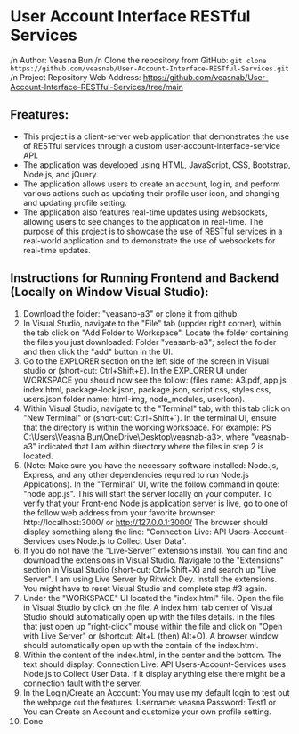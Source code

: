# User Account Interface RESTful Services
/n Author: Veasna Bun
/n Clone the repository from GitHub: `git clone https://github.com/veasnab/User-Account-Interface-RESTful-Services.git`
/n Project Repository Web Address: https://github.com/veasnab/User-Account-Interface-RESTful-Services/tree/main

## Freatures:
- This project is a client-server web application that demonstrates the use of RESTful services through a custom user-account-interface-service API.
- The application was developed using HTML, JavaScript, CSS, Bootstrap, Node.js, and jQuery. 
- The application allows users to create an account, log in, and perform various actions such as updating their profile user icon, and changing and updating profile setting. 
- The application also features real-time updates using websockets, allowing users to see changes to the application in real-time. The purpose of this project is to showcase the use of RESTful services in a real-world application and to demonstrate the use of websockets for real-time updates.
	
## Instructions for Running Frontend and Backend (Locally on Window Visual Studio): 
1. Download the folder: "veasanb-a3" or clone it from github.
2. In Visual Studio, navigate to the "File" tab (uppder right corner), within the tab click on "Add Folder to Workspace". Locate the folder containing the files you just downloaded: Folder "veasanb-a3"; select the folder and then click the "add" button in the UI.
3. Go to the EXPLORER section on the left side of the screen in Visual studio or (short-cut: Ctrl+Shift+E). In the EXPLORER UI under WORKSPACE you should now see the follow: (files name: A3.pdf, app.js, index.html, package-lock.json, package.json, script.css, styles.css, users.json folder name: html-img, node_modules, userIcon).
4. Within Visual Studio, navigate to the "Terminal" tab, with this tab click on "New Terminal" or (short-cut: Ctrl+Shift+`). In the terminal UI, ensure that the directory is within the working workspace. For example: PS C:\Users\Veasna Bun\OneDrive\Desktop\veasnab-a3>, where "veasnab-a3" indicated that I am within directory where the files in step 2 is located.
5. (Note: Make sure you have the necessary software installed: Node.js, Express, and any other dependencies required to run Node.js Appications). In the "Terminal" UI, write the follow command in qoute: "node app.js". This will start the server locally on your computer. To verify that your Front-end Node.js application server is live, go to one of the follow web address from your favorite brownser: http://localhost:3000/ or http://127.0.0.1:3000/ The browser should display something along the line: "Connection Live: API Users-Account-Services uses Node.js to Collect User Data".
6. If you do not have the "Live-Server" extensions install. You can find and download the extensions in Visual Studio. Navigate to the "Extensions" section in Visual Studio (short-cut: Ctrl+Shift+X) and search up "Live Server". I am using Live Server by Ritwick Dey. Install the extensions. You might have to reset Visual Studio and complete step #3 again.
7. Under the "WORKSPACE" UI located the "index.html" file. Open the file in Visual Studio by click on the file. A index.html tab center of Visual Studio should automatically open up with the files details. In the files that just open up "right-click" mouse within the file and click on "Open with Live Server" or (shortcut: Alt+L (then) Alt+O). A browser window should automatically open up with the contain of the index.html.
8. Within the content of the index.html, in the center and the bottom. The text should display: Connection Live: API Users-Account-Services uses Node.js to Collect User Data. If it display anything else there might be a connection fault with the server.
9. In the Login/Create an Account: You may use my default login to test out the webpage out the features: Username: veasna Password: Test1 or You can Create an Account and customize your own profile setting.
10. Done.


	
	 
	
	
	 


